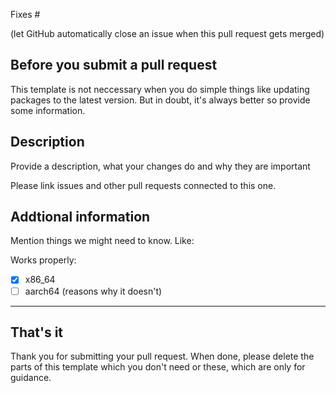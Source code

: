 Fixes #

(let GitHub automatically close an issue when this pull request gets merged)

## Before you submit a pull request
This template is not neccessary when you do simple things like updating packages to the latest version. But in doubt, it's always better so provide some information.

## Description
Provide a description, what your changes do and why they are important

Please link issues and other pull requests connected to this one.

## Addtional information
Mention things we might need to know. Like:

Works properly:
- [x] x86_64
- [ ] aarch64 (reasons why it doesn't)

---

## That's it
Thank you for submitting your pull request.
When done, please delete the parts of this template which you don't need or these, which are only for guidance.
